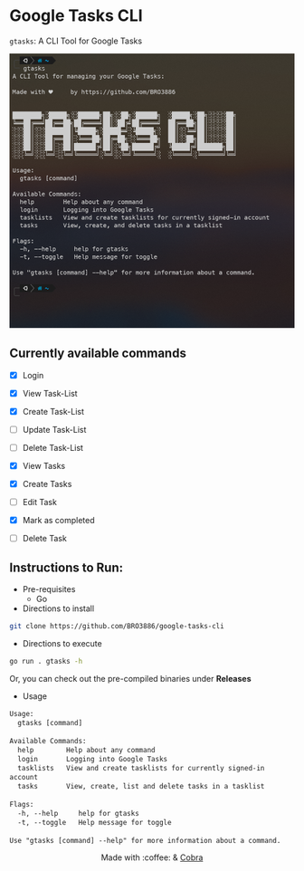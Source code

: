 # Google Tasks CLI

`gtasks`: A CLI Tool for Google Tasks

![gtasks](https://raw.githubusercontent.com/BRO3886/google-tasks-cli/master/.github/gtasks.png?token=AJQCPITXNHRYONWR4WB3RZC7WMHIY)

## Currently available commands

- [x] Login
- [x] View Task-List
- [x] Create Task-List
- [ ] Update Task-List
- [ ] Delete Task-List
- [x] View Tasks
- [x] Create Tasks
- [ ] Edit Task
- [x] Mark as completed
- [ ] Delete Task


## Instructions to Run:
  - Pre-requisites
    - Go
  - Directions to install
  ```bash
  git clone https://github.com/BRO3886/google-tasks-cli
  ```
  - Directions to execute
  ```bash
  go run . gtasks -h
  ```
  Or, you can check out the pre-compiled binaries under **Releases**
  - Usage
```
Usage:
  gtasks [command]

Available Commands:
  help        Help about any command
  login       Logging into Google Tasks
  tasklists   View and create tasklists for currently signed-in account
  tasks       View, create, list and delete tasks in a tasklist

Flags:
  -h, --help     help for gtasks
  -t, --toggle   Help message for toggle

Use "gtasks [command] --help" for more information about a command.
```

<div align="center">
Made with :coffee: & <a href="https://cobra.dev">Cobra</a>
</div>
